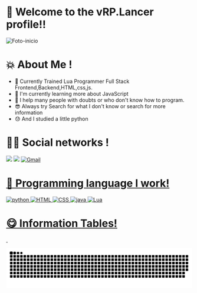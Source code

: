 # :wave: Welcome to the vRP.Lancer profile!!





<img src="https://cdn.discordapp.com/attachments/844226427569307657/893292508363255818/oie_122229bd09WRCl.gif" alt="Foto-inicio" width="480"/>




# :boom: About Me !

- :movie_camera: Currently Trained Lua Programmer Full Stack Frontend,Backend,HTML,css,js.
- :sparkling_heart: I'm currently learning more about JavaScript
- :pray: I help many people with doubts or who don't know how to program.
- :sunglasses: Always try Search for what I don't know or search for more information
- :sweat: And I studied a little python

# 👩‍💻 Social networks !

<a href="https://discord.gg/UcZ4M9QQ" rel="nofollow">
   <img src="https://camo.githubusercontent.com/3f990cfefb64f13d28397fe586c3aa38a81fde585de479205d63c79363ebe07a/68747470733a2f2f696d672e736869656c64732e696f2f62616467652f446973636f72642d3732383944413f7374796c653d666f722d7468652d6261646765266c6f676f3d646973636f7264266c6f676f436f6c6f723d7768697465" data-canonical-src="https://img.shields.io/badge/Discord-7289DA?style=for-the-badge&amp;logo=discord&amp;logoColor=white" style="max-width: 100%;"></a>
<a href="https://www.youtube.com/channel/UCB6VCZCcELv6JstQFZRgLrw" rel="nofollow"> <img src="https://camo.githubusercontent.com/d79c5549652f9c7690992eb49571d216a70a480681561cbd93bfbfc77c491e54/68747470733a2f2f696d672e736869656c64732e696f2f62616467652f596f75547562652d4646303030303f7374796c653d666f722d7468652d6261646765266c6f676f3d796f7574756265266c6f676f436f6c6f723d7768697465" data-canonical-src="https://img.shields.io/badge/YouTube-FF0000?style=for-the-badge&amp;logo=youtube&amp;logoColor=white" style="max-width: 100%;"></a>
<a href="mailto:pedropaulohiroshi@gmail.com">
  <img src="https://img.shields.io/badge/Gmail-D14836?style=for-the-badge&logo=gmail&logoColor=white" alt="Gmail">

# 🥰 Programming language I work!
  
  <img src="https://img.shields.io/badge/Python-3776AB?style=for-the-badge&logo=python&logoColor=white" alt="python">
    <img src="https://img.shields.io/badge/HTML-239120?style=for-the-badge&logo=html5&logoColor=white" alt="HTML">
  <img src="https://img.shields.io/badge/CSS-239120?&style=for-the-badge&logo=css3&logoColor=white" alt="CSS"> <img src="https://img.shields.io/badge/JavaScript-F7DF1E?style=for-the-badge&logo=javascript&logoColor=black" alt="java">
  <img src="https://img.shields.io/badge/Lua-2C2D72?style=for-the-badge&logo=lua&logoColor=white" alt="Lua">
  
  # 😋 Information Tables!
  
 <img src="https://github-readme-stats.vercel.app/api?username=lancervrp&theme=dark" alt> 
  <img src="https://github-readme-stats.vercel.app/api/top-langs/?username=lancervrp&theme=dark" alt>
  
  
  ![Snake animation](https://github.com/LancerVRP/LancerVRP/blob/output/github-contribution-grid-snake.svg)
  
  
  
  

<!--
**lancerVRP/Lancervrp** is a ✨ _special_ ✨ repository because its `README.md` (this file) appears on your GitHub profile.




